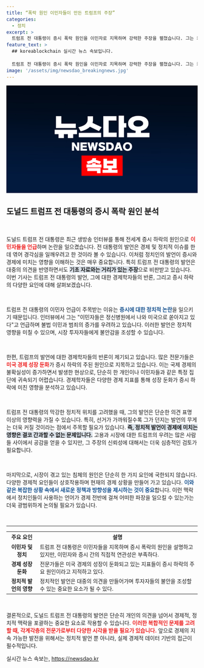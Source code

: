 ```yaml
---
title: “폭락 원인 이민자들이 만든 트럼프의 주장”
categories:
  - 정치
excerpt: >
  트럼프 전 대통령이 증시 폭락 원인을 이민자로 지목하며 강력한 주장을 펼쳤습니다. 그는 카멀라 해리스를 비판하며 2024년 대공황을 예고하기도 했지만, 전문가들은 그의 주장을 반박하고 경제 지표를 강조했습니다.
feature_text: >
  ## koreablockchain 실시간 뉴스 속보입니다.

  트럼프 전 대통령이 증시 폭락 원인을 이민자로 지목하며 강력한 주장을 펼쳤습니다. 그는 카멀라 해리스를 비판하며 2024년 대공황을 예고하기도 했지만, 전문가들은 그의 주장을 반박하고 경제 지표를 강조했습니다.
image: '/assets/img/newsdao_breakingnews.jpg'
---
```


<p><img src="/assets/img/newsdao_breakingnews.jpg" alt="koreablockchain 속보" /></p>

<h2 data-ke-size="size26">도널드 트럼프 전 대통령의 증시 폭락 원인 분석</h2>

<p data-ke-size="size16">&nbsp;</p>

<p>도널드 트럼프 전 대통령은 최근 생방송 인터뷰를 통해 전세계 증시 하락의 원인으로 <b><span style="color: #ee2323;">이민자들을 언급</span></b>하며 논란을 일으켰습니다. 전 대통령의 발언은 경제 및 정치적 이슈를 한데 엮어 경각심을 일깨우려고 한 것이라 볼 수 있습니다. 이처럼 정치인의 발언이 증시와 경제에 미치는 영향을 이해하는 것은 매우 중요합니다. 특히 트럼프 전 대통령의 발언은 대중의 의견을 반영하면서도 <b><span style="background-color: #21538527;">기초 자료와는 거리가 있는 주장</span></b>으로 비판받고 있습니다. 이번 기사는 트럼프 전 대통령의 발언, 그에 대한 경제학자들의 반론, 그리고 증시 하락의 다양한 요인에 대해 살펴보겠습니다.</p>

<p data-ke-size="size16">&nbsp;</p>

<p>트럼프 전 대통령의 이민자 언급이 주목받는 이유는 <b><span style="color: #1a5490;">증시에 대한 정치적 논란</span></b>을 일으키기 때문입니다. 인터뷰에서 그는 "이민자들은 정신병원에서 나와 미국으로 쏟아지고 있다"고 언급하며 불법 이민과 범죄의 증가를 우려하고 있습니다. 이러한 발언은 정치적 영향을 미칠 수 있으며, 시장 투자자들에게 불안감을 조성할 수 있습니다. </p>

<p data-ke-size="size16">&nbsp;</p>

<p>한편, 트럼프의 발언에 대한 경제학자들의 반론이 제기되고 있습니다. 많은 전문가들은 <b><span style="color: #ee2323;">미국 경제 성장 둔화</span></b>가 증시 하락의 주된 원인으로 지목하고 있습니다. 이는 국제 경제의 불확실성이 증가하면서 발생한 현상으로, 단순히 한 개인이나 이민자들과 같은 특정 집단에 귀속되기 어렵습니다. 경제학자들은 다양한 경제 지표를 통해 성장 둔화가 증시 하락에 미친 영향을 분석하고 있습니다.</p>

<p data-ke-size="size16">&nbsp;</p>

<p>트럼프 전 대통령의 막강한 정치적 위치를 고려했을 때, 그의 발언은 단순한 의견 표명 이상의 영향력을 가질 수 있습니다. 특히, 선거가 가까워질수록 그가 던지는 발언의 무게는 더욱 커질 것이라는 점에서 주목할 필요가 있습니다. <b><span style="background-color: #21538527;">즉, 정치적 발언이 경제에 미치는 영향은 결코 간과할 수 없는 문제입니다.</span></b> 고용과 시장에 대한 트럼프의 우려는 많은 사람들 사이에서 공감을 얻을 수 있지만, 그 주장의 신뢰성에 대해서는 더욱 심층적인 검토가 필요합니다.</p>

<p data-ke-size="size16">&nbsp;</p>

<p>마지막으로, 시장이 겪고 있는 침체의 원인은 단순히 한 가지 요인에 국한되지 않습니다. 다양한 경제적 요인들이 상호작용하며 현재의 경제 상황을 만들어 가고 있습니다. <b><span style="color: #1a5490;">이와 같은 복잡한 상황 속에서 새로운 정책과 방향성을 제시하는 것이 중요</span></b>합니다. 이런 맥락에서 정치인들이 사용하는 언어가 경제 전반에 걸쳐 어떠한 파장을 일으킬 수 있는가는 더욱 광범위하게 논의될 필요가 있습니다. </p>

<p data-ke-size="size16">&nbsp;</p>

<hr />

<table>
    <tr>
        <th style="text-align: center;">주요 요인</th>
        <th style="text-align: center;">설명</th>
    </tr>
    <tr>
        <td style="text-align: center; height: 17px;"><b>이민자 및 정치</b></td>
        <td>트럼프 전 대통령은 이민자들을 지목하며 증시 폭락의 원인을 설명하고 있지만, 이민자와 증시 간의 직접적 연관성은 부족하다.</td>
    </tr>
    <tr>
        <td style="text-align: center; height: 17px;"><b>경제 성장 둔화</b></td>
        <td>전문가들은 미국 경제의 성장이 둔화되고 있는 지표들이 증시 하락의 주요 원인이라고 지적하고 있다.</td>
    </tr>
    <tr>
        <td style="text-align: center; height: 17px;"><b>정치적 발언의 영향</b></td>
        <td>정치적인 발언은 대중의 의견을 만들어가며 투자자들의 불안을 조성할 수 있는 중요한 요소가 될 수 있다.</td>
    </tr>
</table>

<p data-ke-size="size16">&nbsp;</p>

<p>결론적으로, 도널드 트럼프 전 대통령의 발언은 단순히 개인의 의견을 넘어서 경제적, 정치적 맥락을 포괄하는 중요한 요소로 작용할 수 있습니다. <b><span style="color: #ee2323;">이러한 복합적인 문제를 고려할 때, 각계각층의 전문가로부터 다양한 시각을 받을 필요가 있습니다.</span></b> 앞으로 경제의 지속 가능한 발전을 위해서는 정치적 발언 뿐 아니라, 실제 경제적 데이터 기반의 접근이 필수적입니다.</p>
실시간 뉴스 속보는, <a href="https://newsdao.kr" rel="dofollow">https://newsdao.kr</a>


